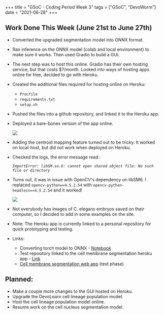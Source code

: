 +++
title =  "GSoC - Coding Period Week 3"
tags = ["GSoC", "DevoWorm"]
date = "2021-06-28"
+++

## Work Done This Week (June 21st to June 27th)

* Converted the upgraded segmentation model into ONNX format.

* Ran inference on the ONNX model (colab and local environment) to make sure it works. Then used Gradio to build a GUI.

* The next step was to host this online. Gradio has their own hosting service, but that costs $7/month. Looked into ways of hosting apps online for free, decided to go with Heroku.

* Created the additional files required for hosting online on Heroku:
    * `Procfile`
    * `requirements.txt`
    * `setup.sh`

* Pushed the files into a github repository, and linked it to the Heroku app.

* Deployed a bare-bones version of the app online.

    ![](../images/gsoc-coding-period-week-3/devolearn-web-demo-1.gif)

* Adding the centroid mapping feature turned out to be tricky. It worked on local-host, but did not work when deployed on Heroku. 

* Checked the logs, the error message read :

    *`ImportError: libSM.so.6: cannot open shared object file: No such file or directory`*

* Turns out, it was in issue with OpenCV's dependency on libSM6. I replaced `opencv-python==4.5.2.54` with `opencv-python-headless==4.5.2.54` and it worked!

    ![](../images/gsoc-coding-period-week-3/devolearn-web-demo-2.gif)

* Not everybody has images of C. elegans embryos saved on their computer, so I decided to add in some examples on the site. 

* Note: The Heroku app is currently linked to a personal repository for quick prototyping and testing. 

* Links:
    * Converting torch model to ONNX - [Notebook](https://github.com/Mainakdeb/GSoC-2021/blob/main/cell-membrane-segmentation/torch_to_onnx.ipynb)
    * Test repository linked to the cell membrane segmentation heroku app - [Link](https://github.com/Mainakdeb/devolearn-web-test)
    * [Cell membrane segmentation web app](https://devolearn-web-test.herokuapp.com/) (test phase)

## Planned:
* Make a couple more changes to the GUI hosted on Heroku.
* Upgrade the DevoLearn cell lineage population model.
* Host the cell lineage population model online.
* Resume work on the cell nucleus segmentation model.
